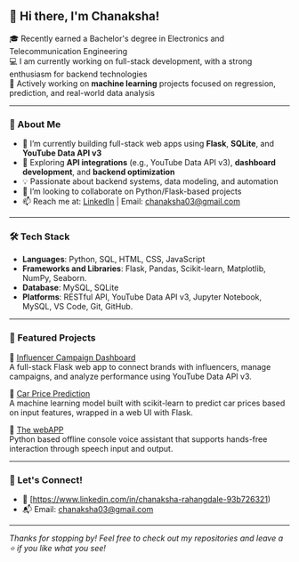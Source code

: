 ## 👋 Hi there, I'm Chanaksha!

🎓 Recently earned a Bachelor's degree in Electronics and Telecommunication Engineering  
💻 I am currently working on full-stack development, with a strong enthusiasm for backend technologies  
🤖 Actively working on **machine learning** projects focused on regression, prediction, and real-world data analysis  


---

### 🚀 About Me

- 🔭 I’m currently building full-stack web apps using **Flask**, **SQLite**, and **YouTube Data API v3**
- 🌱 Exploring **API integrations** (e.g., YouTube Data API v3), **dashboard development**, and **backend optimization**
- 💡 Passionate about backend systems, data modeling, and automation
- 👯 I’m looking to collaborate on Python/Flask-based projects
- 📫 Reach me at: [LinkedIn](https://www.linkedin.com/in/chanaksha-rahangdale-93b726321) | Email: chanaksha03@gmail.com

---

### 🛠️ Tech Stack

- **Languages**: Python, SQL, HTML, CSS, JavaScript
- **Frameworks and Libraries**: Flask, Pandas, Scikit-learn, Matplotlib, NumPy, Seaborn. 
- **Database**: MySQL, SQLite
- **Platforms**: RESTful API, YouTube Data API v3, Jupyter Notebook, MySQL, VS Code, Git, GitHub.


---

### 📌 Featured Projects

🔗 [Influencer Campaign Dashboard](https://github.com/Chanaksha2003/InfluConnect)  
A full-stack Flask web app to connect brands with influencers, manage campaigns, and analyze performance using YouTube Data API v3.

🔗 [Car Price Prediction](https://github.com/Chanaksha2003/Car-Price-Prediction)  
A machine learning model built with scikit-learn to predict car prices based on input features, wrapped in a web UI with Flask.

🔗 [The webAPP](https://github.com/Chanaksha2003/Amigo-Voice-Assistant-Console-App)  
Python based offline console voice assistant that supports hands-free interaction through speech input and output.

---


### 🌟 Let's Connect!

- 💼 [https://www.linkedin.com/in/chanaksha-rahangdale-93b726321)  
- 📬 Email: chanaksha03@gmail.com  

---

_Thanks for stopping by! Feel free to check out my repositories and leave a ⭐ if you like what you see!_
